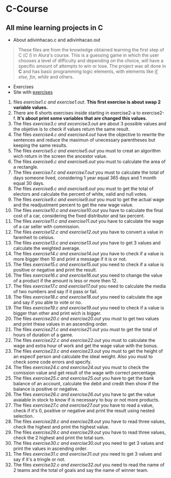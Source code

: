 # C-Course


## All mine learning projects in C

- About adivinhacao.c and adivinhacao.out
> These files are from the knowledge obtained learning the first step of C (*C I*) in Alura's course. This is a guessing game in which the user chooses a level of difficulty and depending on the choice, will have a specific amount of attempts to win or lose. The project was all done in **C** and has basic programming logic elements, with elements like *if, else, for, while* and others.

- Exercises
- Site with [exercises](https://fit.faccat.br/~fpereira/apostilas/exerc_resp_alg_mar2007.pdf)

 1. files *exercise1.c and exercise1.out*. **This first exercise is about swap 2 variable values.**
 1. There are 6 shorts exercises inside starting in exercise2-a to exercise2-f. **It's about print some variables that are changed this values.**
 1. The files *exercise3.c and excercise3.out* are about 3 possible values and the objetive is to check if values return the same result. 
 1. The files *exercise4.c and exercise4.out* have the objective to rewrite the sentences and reduce the maximun of unecessary parentheses but keeping the same results.
 1. The files *exercise5.c and exercise5.out* you must to creat an algorithm wich return in the screen the ancestor value.
 1. The files *exercise6.c and exercise6.out* you must to calculate the area of a rectangle.
 1. The files *exercise7.c and exercise7.out* you must to calculate the total of days someone lived, considering 1 year equal 365 days and 1 month equal 30 days.
 1. The files *exercise8.c and exercise8.out* you must to get the total of electors and calculate the percent of white, valid and null votes.
 1. The files *exercise9.c and exercise9.out* you must to get the actual wage and the readjustment percent to get the new wage value.
 1. The files *exercise10.c and exercise10.out* you have to calculate the final cost of a car, considering the fixed distributor and tax percent.
 1. The files *exercise11.c and exercise11.out* you have to calculate the wage of a car seller with commission.
 1. The files *exercise12.c and exercise12.out* you have to convert a value in farenheit to celsius.
 1. The files *exercise13.c and exercise13.out* you have to get 3 values and calculate the weighted average.
 1. The files *exercise14.c and exercise14.out* you have to check if a value is more bigger then 10 and print a message if it is or not.
 1. The files *exercise15.c and exercise15.out* you need to check if a value is positive or negative and print the result.
 1. The files *exercise16.c and exercise16.out* you need to change the value of a product if the amount is less or more then 12.
 1. The files *exercise17.c and exercise17.out* you need to calculate the media of two numbers and say if it pass or fail.
 1. The files *exercise18.c and exercise18.out* you need to calculate the age and say if you able to vote or no. 
 1. The files *exercise19.c and exercise19.out* you need to check if a value is bigger than other and print wich is bigger.
 1. The files *exercise20.c and exercise20.out* you must to get two values and print these values in an ascending order.
 1. The files *exercise21.c and exercise21.out* you must to get the total of hours of duration of a game.
 1. The files *exercise22.c and exercise22.out* you must to calculate the wage and extra hour of work and get the wage value with the bonus.
 1. The files *exercise23.c and exercise23.out* you must to get the height of an especif person and calculate the ideal weight. Also you must to check some code errors and specify.
 1. The files *exercise24.c and exercise24.out* you must to check the comission value and get result of the wage with correct percentage.
 1. The files *exercise25.c and exercise25.out* you have to get the bank balance of an account, calculate the debit and credit then show if the balance is positive or negative.
 1. The files *exercise26.c and exercise26.out* you have to get the value avaiable in stock to know if is necessary to buy or not more products.
 1. The files *exercise27.c and exercise27.out* you have to read a value, check if it's 0, positive or negative and print the result using nested selection.
 1. The files *exercise28.c and exercise28.out* you have to read three values, check the highest and print the highest value.
 1. The files *exercise29.c and exercise29.out* you have to read three values, check the 2 highest and print the total sum.
 1. The files *exercise30.c and exercise30.out* you need to get 3 values and print the values in ascending order.
 1. The files *exercise31.c and exercise31.out* you need to get 3 values and say if it's a tringle or not.
 1. The files *exercise32.c and exercise32.out* you need to read the name of 2 teams and the total of goals and say the name of winner team.
